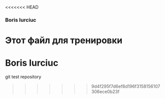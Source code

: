 <<<<<<< HEAD
### Boris Iurciuc

Этот файл для тренировки
=======
# Boris Iurciuc
git test repository
>>>>>>> 9d4f295f7d6ef8d196f3158156107306ece0b23f
